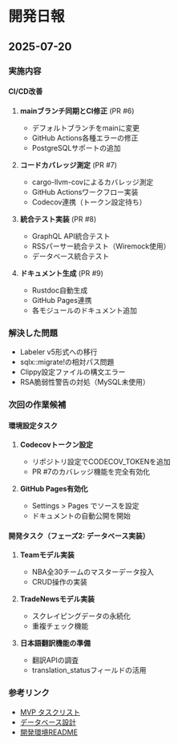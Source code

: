# 開発日報

## 2025-07-20

### 実施内容

#### CI/CD改善
1. **mainブランチ同期とCI修正** (PR #6)
   - デフォルトブランチをmainに変更
   - GitHub Actions各種エラーの修正
   - PostgreSQLサポートの追加

2. **コードカバレッジ測定** (PR #7)
   - cargo-llvm-covによるカバレッジ測定
   - GitHub Actionsワークフロー実装
   - Codecov連携（トークン設定待ち）

3. **統合テスト実装** (PR #8)
   - GraphQL API統合テスト
   - RSSパーサー統合テスト（Wiremock使用）
   - データベース統合テスト

4. **ドキュメント生成** (PR #9)
   - Rustdoc自動生成
   - GitHub Pages連携
   - 各モジュールのドキュメント追加

### 解決した問題
- Labeler v5形式への移行
- sqlx::migrate!の相対パス問題
- Clippy設定ファイルの構文エラー
- RSA脆弱性警告の対処（MySQL未使用）

### 次回の作業候補

#### 環境設定タスク
1. **Codecovトークン設定**
   - リポジトリ設定でCODECOV_TOKENを追加
   - PR #7のカバレッジ機能を完全有効化

2. **GitHub Pages有効化**
   - Settings > Pages でソースを設定
   - ドキュメントの自動公開を開始

#### 開発タスク（フェーズ2: データベース実装）
1. **Teamモデル実装**
   - NBA全30チームのマスターデータ投入
   - CRUD操作の実装

2. **TradeNewsモデル実装**
   - スクレイピングデータの永続化
   - 重複チェック機能

3. **日本語翻訳機能の準備**
   - 翻訳APIの調査
   - translation_statusフィールドの活用

### 参考リンク
- [MVP タスクリスト](MVP_TASKS.md)
- [データベース設計](DATABASE_SCHEMA.md)
- [開発環境README](README.md)